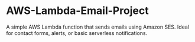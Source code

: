 # AWS-Lambda-Email-Project
A simple AWS Lambda function that sends emails using Amazon SES. Ideal for contact forms, alerts, or basic serverless notifications.
